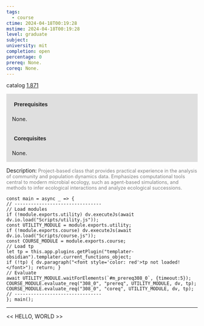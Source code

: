 ```yaml
---
tags:
  - course
ctime: 2024-04-18T00:19:28
mstime: 2024-04-18T00:19:28
level: graduate
subject: 
university: mit
completion: open
percentage: 0
prereq: None.
coreq: None.
---
```


catalog [1.871](http://student.mit.edu/catalog/m1c.html#1.871)

<span style="display: block; padding: 15px; background-color: rgb(100, 100, 100, 0.2);"><font id="m_prereq308_0" style="display: block; font-family: Arial, sans-serif; font-weight: bold; padding: 5px">Prerequisites</font><br><span id="prereq308_0">None.</span></span>
<span style="display: block; padding: 15px; background-color: rgb(100, 100, 100, 0.2);"><font id="m_coreq308_0" style="display: block; font-family: Arial, sans-serif; font-weight: bold; padding: 5px">Corequisites</font><br><span id="coreq308_0">None.</span></span>

<font style="">Description:</font>
<font style="color: grey; font-size: 0.8rem;">Project-based class that provides practical experience in the analysis of community and population dynamics data. Emphasizes computational tools central to modern microbial ecology, such as agent-based simulations, and methods to infer ecological interactions and analyze ecological successions.</font>

```dataviewjs
const main = async _ => {
// --------------------------------
// Load modules
if (!module.exports.utility) dv.executeJs(await dv.io.load("Scripts/utility.js"));
const UTILITY_MODULE = module.exports.utility;
if (!module.exports.course) dv.executeJs(await dv.io.load("Scripts/course.js"));
const COURSE_MODULE = module.exports.course;
// Load tp
let tp = this.app.plugins.getPlugin("templater-obsidian").templater.current_functions_object;
if (!tp) { dv.paragraph("<font style='color: red'>tp not loaded!</font>"); return; }
// Evaluate
await UTILITY_MODULE.waitForElements(`#m_prereq308_0`, {timeout:5});
COURSE_MODULE.evaluate_req("308_0", "prereq", UTILITY_MODULE, dv, tp);
COURSE_MODULE.evaluate_req("308_0", "coreq", UTILITY_MODULE, dv, tp);
// --------------------------------
}; main();
```

---

<< HELLO, WORLD >>
